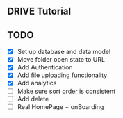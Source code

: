 ## DRIVE Tutorial

## TODO

- [x] Set up database and data model
- [x] Move folder open state to URL
- [x] Add Authentication
- [x] Add file uploading functionality
- [x] Add analytics
- [ ] Make sure sort order is consistent
- [ ] Add delete
- [ ] Real HomePage + onBoarding